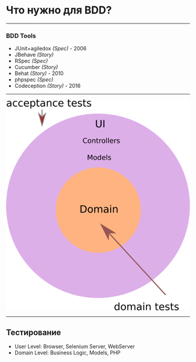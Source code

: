 # Что нужно для BDD?

---

### BDD Tools

* JUnit+agiledox *(Spec)* - 2006
* JBehave   *(Story)*
* RSpec     *(Spec)*
* Cucumber  *(Story)* 
* Behat     *(Story)* - 2010
* phpspec   *(Spec)*
* Codeception *(Story)* - 2016

---

![](resources/onion.png)

---

## Тестирование 

* User Level: Browser, Selenium Server, WebServer
* Domain Level: Business Logic, Models, PHP

